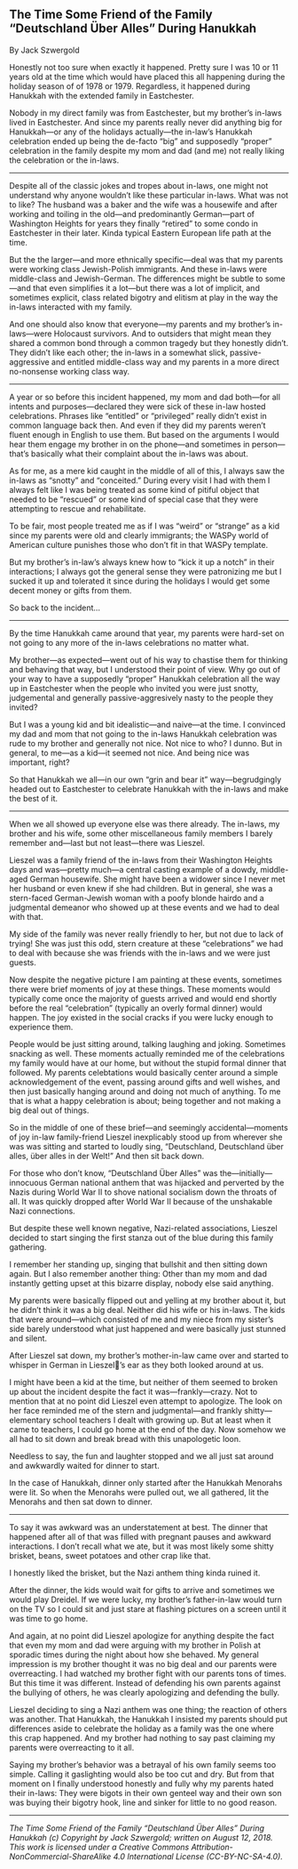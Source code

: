 ## The Time Some Friend of the Family “Deutschland Über Alles” During Hanukkah

By Jack Szwergold

Honestly not too sure when exactly it happened. Pretty sure I was 10 or 11 years old at the time which would have placed this all happening during the holiday season of of 1978 or 1979. Regardless, it happened during Hanukkah with the extended family in Eastchester.

Nobody in my direct family was from Eastchester, but my brother’s in-laws lived in Eastchester. And since my parents really never did anything big for Hanukkah—or any of the holidays actually—the in-law’s Hanukkah celebration ended up being the de-facto “big” and supposedly “proper” celebration in the family despite my mom and dad (and me) not really liking the celebration or the in-laws.

***

Despite all of the classic jokes and tropes about in-laws, one might not understand why anyone wouldn’t like these particular in-laws. What was not to like? The husband was a baker and the wife was a housewife and after working and toiling in the old—and predominantly German—part of Washington Heights for years they finally “retired” to some condo in Eastchester in their later. Kinda typical Eastern European life path at the time.

But the the larger—and more ethnically specific—deal was that my parents were working class Jewish-Polish immigrants. And these in-laws were middle-class and Jewish-German. The differences might be subtle to some—and that even simplifies it a lot—but there was a lot of implicit, and sometimes explicit, class related bigotry and elitism at play in the way the in-laws interacted with my family.

And one should also know that everyone—my parents and my brother’s in-laws—were Holocaust survivors. And to outsiders that might mean they shared a common bond through a common tragedy but they honestly didn’t. They didn’t like each other; the in-laws in a somewhat slick, passive-aggressive and entitled middle-class way and my parents in a more direct no-nonsense working class way.

***

A year or so before this incident happened, my mom and dad both—for all intents and purposes—declared they were sick of these in-law hosted celebrations. Phrases like “entitled” or “privileged” really didn’t exist in common language back then. And even if they did my parents weren’t fluent enough in English to use them. But based on the arguments I would hear them engage my brother in on the phone—and sometimes in person—that’s basically what their complaint about the in-laws was about.

As for me, as a mere kid caught in the middle of all of this, I always saw the in-laws as “snotty” and “conceited.” During every visit I had with them I always felt like I was being treated as some kind of pitiful object that needed to be “rescued” or some kind of special case that they were attempting to rescue and rehabilitate.

To be fair, most people treated me as if I was “weird” or “strange” as a kid since my parents were old and clearly immigrants; the WASPy world of American culture punishes those who don’t fit in that WASPy template.

But my brother’s in-law’s always knew how to “kick it up a notch” in their interactions; I always got the general sense they were patronizing me but I sucked it up and tolerated it since during the holidays I would get some decent money or gifts from them.

So back to the incident…

***

By the time Hanukkah came around that year, my parents were hard-set on not going to any more of the in-laws celebrations no matter what.

My brother—as expected—went out of his way to chastise them for thinking and behaving that way, but I understood their point of view. Why go out of your way to have a supposedly “proper” Hanukkah celebration all the way up in Eastchester when the people who invited you were just snotty, judgemental and generally passive-aggresively nasty to the people they invited?

But I was a young kid and bit idealistic—and naive—at the time. I convinced my dad and mom that not going to the in-laws Hanukkah celebration was rude to my brother and generally not nice. Not nice to who? I dunno. But in general, to me—as a kid—it seemed not nice. And being nice was important, right?

So that Hanukkah we all—in our own “grin and bear it” way—begrudgingly headed out to Eastchester to celebrate Hanukkah with the in-laws and make the best of it.

***

When we all showed up everyone else was there already. The in-laws, my brother and his wife, some other miscellaneous family members I barely remember and—last but not least—there was Lieszel.

Lieszel was a family friend of the in-laws from their Washington Heights days and was—pretty much—a central casting example of a dowdy, middle-aged German housewife. She might have been a widower since I never met her husband or even knew if she had children. But in general, she was a stern-faced German-Jewish woman with a poofy blonde hairdo and a judgmental demeanor who showed up at these events and we had to deal with that.

My side of the family was never really friendly to her, but not due to lack of trying! She was just this odd, stern creature at these “celebrations” we had to deal with because she was friends with the in-laws and we were just guests.

Now despite the negative picture I am painting at these events, sometimes there were brief moments of joy at these things. These moments would typically come once the majority of guests arrived and would end shortly before the real “celebration” (typically an overly formal dinner) would happen. The joy existed in the social cracks if you were lucky enough to experience them.

People would be just sitting around, talking laughing and joking. Sometimes snacking as well. These moments actually reminded me of the celebrations my family would have at our home, but without the stupid formal dinner that followed. My parents celebtations would basically center around a simple acknowledgement of the event, passing around gifts and well wishes, and then just basically hanging around and doing not much of anything. To me that is what a happy celebration is about; being together and not making a big deal out of things.

So in the middle of one of these brief—and seemingly accidental—moments of joy in-law family-friend Lieszel inexplicably stood up from wherever she was was sitting and started to loudly sing, “Deutschland, Deutschland über alles, über alles in der Welt!” And then sit back down.

For those who don’t know, “Deutschland Über Alles” was the—initially—innocuous German national anthem that was hijacked and perverted by the Nazis during World War II to shove national socialism down the throats of all. It was quickly dropped after World War II because of the unshakable Nazi connections.

But despite these well known negative, Nazi-related associations, Lieszel decided to start singing the first stanza out of the blue during this family gathering.

I remember her standing up, singing that bullshit and then sitting down again. But I also remember another thing: Other than my mom and dad instantly getting upset at this bizarre display, nobody else said anything.

My parents were basically flipped out and yelling at my brother about it, but he didn’t think it was a big deal. Neither did his wife or his in-laws. The kids that were around—which consisted of me and my niece from my sister’s side barely understood what just happened and were basically just stunned and silent.

After Lieszel sat down, my brother’s mother-in-law came over and started to whisper in German in Lieszel’s ear as they both looked around at us.

I might have been a kid at the time, but neither of them seemed to broken up about the incident despite the fact it was—frankly—crazy. Not to mention that at no point did Lieszel even attempt to apologize. The look on her face reminded me of the stern and judgmental—and frankly shitty—elementary school teachers I dealt with growing up. But at least when it came to teachers, I could go home at the end of the day. Now somehow we all had to sit down and break bread with this unapologetic loon.

Needless to say, the fun and laughter stopped and we all just sat around and awkwardly waited for dinner to start.

In the case of Hanukkah, dinner only started after the Hanukkah Menorahs were lit. So when the Menorahs were pulled out, we all gathered, lit the Menorahs and then sat down to dinner.

***

To say it was awkward was an understatement at best. The dinner that happened after all of that was filled with pregnant pauses and awkward interactions. I don’t recall what we ate, but it was most likely some shitty brisket, beans, sweet potatoes and other crap like that.

I honestly liked the brisket, but the Nazi anthem thing kinda ruined it.

After the dinner, the kids would wait for gifts to arrive and sometimes we would play Dreidel. If we were lucky, my brother’s father-in-law would turn on the TV so I could sit and just stare at flashing pictures on a screen until it was time to go home.

And again, at no point did Lieszel apologize for anything despite the fact that even my mom and dad were arguing with my brother in Polish at sporadic times during the night about how she behaved. My general impression is my brother thought it was no big deal and our parents were overreacting. I had watched my brother fight with our parents tons of times. But this time it was different. Instead of defending his own parents against the bullying of others, he was clearly apologizing and defending the bully.

Lieszel deciding to sing a Nazi anthem was one thing; the reaction of others was another. That Hanukkah, the Hanukkah I insisted my parents should put differences aside to celebrate the holiday as a family was the one where this crap happened. And my brother had nothing to say past claiming my parents were overreacting to it all.

Saying my brother’s behavior was a betrayal of his own family seems too simple. Calling it gaslighting would also be too cut and dry. But from that moment on I finally understood honestly and fully why my parents hated their in-laws: They were bigots in their own genteel way and their own son was buying their bigotry hook, line and sinker for little to no good reason.

***

*The Time Some Friend of the Family “Deutschland Über Alles” During Hanukkah (c) Copyright by Jack Szwergold; written on August 12, 2018. This work is licensed under a Creative Commons Attribution-NonCommercial-ShareAlike 4.0 International License (CC-BY-NC-SA-4.0).*
